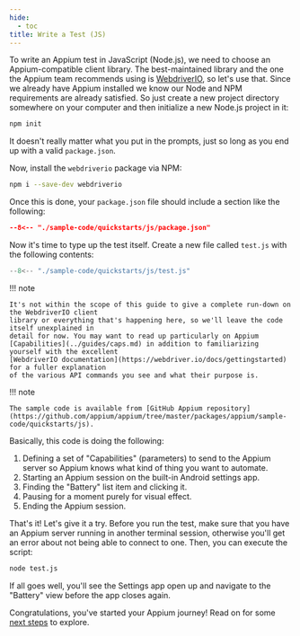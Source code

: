 ```yaml
---
hide:
  - toc
title: Write a Test (JS)
---
```


To write an Appium test in JavaScript (Node.js), we need to choose an Appium-compatible client
library. The best-maintained library and the one the Appium team recommends using is
[WebdriverIO](https://webdriver.io), so let's use that. Since we already have Appium installed we
know our Node and NPM requirements are already satisfied. So just create a new project directory
somewhere on your computer and then initialize a new Node.js project in it:

```bash
npm init
```

It doesn't really matter what you put in the prompts, just so long as you end up with a valid
`package.json`.

Now, install the `webdriverio` package via NPM:

```bash
npm i --save-dev webdriverio
```

Once this is done, your `package.json` file should include a section like the following:

```json title="package.json"
--8<-- "./sample-code/quickstarts/js/package.json"
```

Now it's time to type up the test itself. Create a new file called `test.js` with the following
contents:

```js title="test.js"
--8<-- "./sample-code/quickstarts/js/test.js"
```

!!! note

```
It's not within the scope of this guide to give a complete run-down on the WebdriverIO client
library or everything that's happening here, so we'll leave the code itself unexplained in
detail for now. You may want to read up particularly on Appium
[Capabilities](../guides/caps.md) in addition to familiarizing yourself with the excellent
[WebdriverIO documentation](https://webdriver.io/docs/gettingstarted) for a fuller explanation
of the various API commands you see and what their purpose is.
```

!!! note

```
The sample code is available from [GitHub Appium repository](https://github.com/appium/appium/tree/master/packages/appium/sample-code/quickstarts/js).
```

Basically, this code is doing the following:

1. Defining a set of "Capabilities" (parameters) to send to the Appium server so Appium knows what
  kind of thing you want to automate.
2. Starting an Appium session on the built-in Android settings app.
3. Finding the "Battery" list item and clicking it.
4. Pausing for a moment purely for visual effect.
5. Ending the Appium session.

That's it! Let's give it a try. Before you run the test, make sure that you have an Appium server
running in another terminal session, otherwise you'll get an error about not being able to connect
to one. Then, you can execute the script:

```bash
node test.js
```

If all goes well, you'll see the Settings app open up and navigate to the "Battery" view before the
app closes again.

Congratulations, you've started your Appium journey! Read on for some [next steps](./next-steps.md) to explore.
